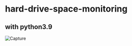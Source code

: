 # hard-drive-space-monitoring
## with python3.9
![Capture](https://user-images.githubusercontent.com/23629581/129070056-6e85186b-0647-4f83-bb09-ece24340e5b3.JPG)
